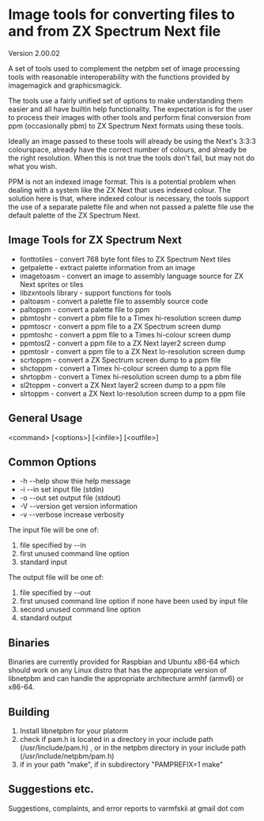 # Image tools for converting files to and from ZX Spectrum Next file

Version 2.00.02

A set of tools used to complement the netpbm set of image processing
tools with reasonable interoperability with the functions provided by
imagemagick and graphicsmagick.

The tools use a fairly unified set of options to make understanding
them easier and all have builtin help functionality. The expectation
is for the user to process their images with other tools and perform
final conversion from ppm (occasionally pbm) to ZX Spectrum Next
formats using these tools.

Ideally an image passed to these tools will already be using the
Next's 3:3:3 colourspace, already have the correct number of colours,
and already be the right resolution. When this is not true the tools
don't fail, but may not do what you wish.

PPM is not an indexed image format. This is a potential problem when
dealing with a system like the ZX Next that uses indexed colour. The
solution here is that, where indexed colour is necessary, the tools
support the use of a separate palette file and when not passed a
palette file use the default palette of the ZX Spectrum Next.

## Image Tools for ZX Spectrum Next

- fonttotiles - convert 768 byte font files to ZX Spectrum Next tiles
- getpalette - extract palette information from an image
- imagetoasm - convert an image to assembly language source for ZX Next sprites or tiles
- libzxntools library - support functions for tools
- paltoasm - convert a palette file to assembly source code
- paltoppm - convert a palette file to ppm
- pbmtoshr - convert a pbm file to a Timex hi-resolution screen dump
- ppmtoscr - convert a ppm file to a ZX Spectrum screen dump
- ppmtoshc - convert a ppm file to a Times hi-colour screen dump
- ppmtosl2 - convert a ppm file to a ZX Next layer2 screen dump
- ppmtoslr - convert a ppm file to a ZX Next lo-resolution screen dump
- scrtoppm - convert a ZX Spectrum screen dump to a ppm file
- shctoppm - convert a Timex hi-colour screen dump to a ppm file 
- shrtopbm - convert a Timex hi-resolution screen dump to a pbm file
- sl2toppm - convert a ZX Next layer2 screen dump to a ppm file
- slrtoppm - convert a ZX Next lo-resolution screen dump to a ppm file

## General Usage

&lt;command&gt; [&lt;options&gt;]  [&lt;infile&gt;]  [&lt;outfile&gt;]

## Common Options

- -h --help    show thie help message
- -i --in      set input file (stdin)
- -o --out     set output file (stdout)
- -V --version get version information
- -v --verbose increase verbosity
	
The input file will be one of:

1. file specified by --in
2. first unused command line option
3. standard input

The output file will be one of:

1. file specified by --out
2. first unused command line option if none have been used by input file
3. second unused command line option
4. standard output

## Binaries

Binaries are currently provided for Raspbian and Ubuntu x86-64 which
should work on any Linux distro that has the appropriate version of
libnetpbm and can handle the appropriate architecture armhf (armv6) or
x86-64.

## Building

1. Install libnetpbm for your platorm
2. check if pam.h is located in a directory in your include path (/usr/linclude/pam.h) , or in the netpbm directory in your include path (/usr/include/netpbm/pam.h)
3. if in your path "make", if in subdirectory "PAMPREFIX=1 make"

## Suggestions etc.

Suggestions, complaints, and error reports to varmfskii at gmail dot com

